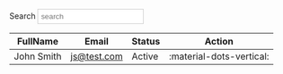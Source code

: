 Search <input placeholder="search"  style="border: 1px solid #ccc; padding: 5px;">

| FullName   | Email       | Status | Action                   |
| ---------- | ----------- | ------ | ------------------------ |
| John Smith | js@test.com | Active | :material-dots-vertical: |
